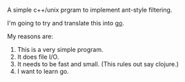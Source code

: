 
A simple c++/unix prgram to implement ant-style filtering.

I'm going to try and translate this into [go](http://golang.org/).

My reasons are:

1. This is a very simple program.
2. It does file I/O.
3. It needs to be fast and small.
   (This rules out say clojure.)
4. I want to learn go.
